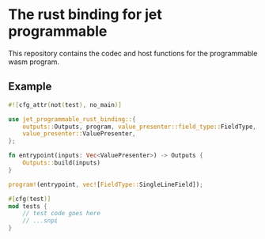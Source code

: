 # The rust binding for jet programmable

This repository contains the codec and host functions for the programmable wasm program.

## Example
```rust
#![cfg_attr(not(test), no_main)]

use jet_programmable_rust_binding::{
    outputs::Outputs, program, value_presenter::field_type::FieldType,
    value_presenter::ValuePresenter,
};

fn entrypoint(inputs: Vec<ValuePresenter>) -> Outputs {
    Outputs::build(inputs)
}

program!(entrypoint, vec![FieldType::SingleLineField]);

#[cfg(test)]
mod tests {
    // test code goes here
    // ...snpi
}
```
